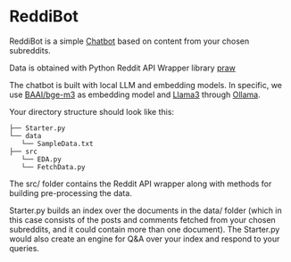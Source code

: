 # ReddiBot

ReddiBot is a simple [Chatbot](https://en.wikipedia.org/wiki/Chatbot) based on content from your chosen subreddits. 

Data is obtained with Python Reddit API Wrapper library [praw](https://praw.readthedocs.io/en/stable/)

The chatbot is built with local LLM and embedding models. In specific, we use [BAAI/bge-m3](https://huggingface.co/BAAI/bge-m3) as embedding model and [Llama3](https://www.llama.com/docs/overview) through [Ollama](https://ollama.com).

Your directory structure should look like this:

    ├── Starter.py
    └── data
       └── SampleData.txt
    ├── src
       └── EDA.py
       └── FetchData.py

The src/ folder contains the Reddit API wrapper along with methods for building pre-processing the data.

Starter.py builds an index over the documents in the data/ folder (which in this case consists of the posts and comments fetched from your chosen subreddits, and it could contain more than one document). The Starter.py would also create an engine for Q&A over your index and respond to your queries.
